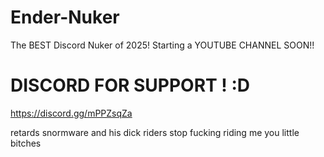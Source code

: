 # Ender-Nuker
The BEST Discord Nuker of 2025! Starting a YOUTUBE CHANNEL SOON!!

# DISCORD FOR SUPPORT ! :D

https://discord.gg/mPPZsqZa


retards snormware and his dick riders stop fucking riding me you little bitches
